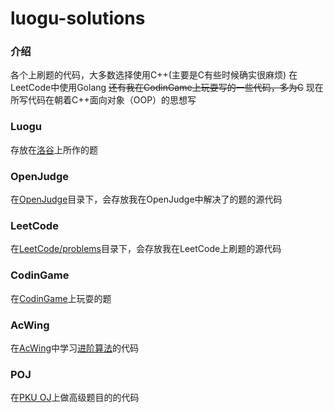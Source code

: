 # luogu-solutions

### 介绍
各个上刷题的代码，大多数选择使用C++(主要是C有些时候确实很麻烦)
在LeetCode中使用Golang
~~还有我在CodinGame上玩耍写的一些代码，多为C~~
现在所写代码在朝着C++面向对象（OOP）的思想写

### Luogu
存放在[洛谷](www.luogu.com.cn/problem/list)上所作的题

### OpenJudge
在[OpenJudge](http://noi.openjudge.cn/)目录下，会存放我在OpenJudge中解决了的题的源代码

### LeetCode
在[LeetCode/problems](https://leetcode.cn/problemset/all/)目录下，会存放我在LeetCode上刷题的源代码

### CodinGame
在[CodinGame](https://www.codingame.com/)上玩耍的题

### AcWing
在[AcWing](https://www.acwing.com/)中学习[进阶算法](https://github.com/lydrainbowcat/tedukuri)的代码

### POJ
在[PKU OJ](http://poj.org/)上做高级题目的的代码